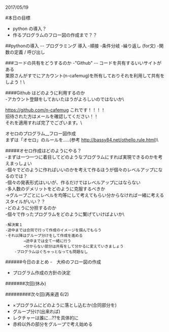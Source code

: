 2017/05/19


#本日の目標
- python の導入？
- 作るプログラムのフロー図の作成まで？？


##pythonの導入 -- プログラミング 導入
-順接
-条件分岐
-繰り返し (for文)
-関数の定義 / 呼び出し

###コードの共有をどうするのか
-"Github" -- コードを共有するいいサイトがある\
	栗原さんがすでにアカウント(n-cafemug)を所有しておりそれを利用して共有をしよう！\

####Github はどのように利用するのか\
-アカウント登録をしておいたほうがよろしいのではないか\


https://github.com/n-cafemug
これです！！！！\
招待された方はメールを確認してください！！\
それを適用すれば完了でございます。\

オセロのプログラム__フロー図作成\
まずは「オセロ」のルールを.....(参考 http://bassy84.net/othello.rule.html)\

#####オセロ作成はどのようにやる？\
-まずは一つ一つに着目してどのようなプログラムにすれば実現できるのかを考えまっしょい\
-個々でどのように作ればいいのかを考えて作るほうが個々のレベルアップになるのでは？\
-個々の発表形式はいいが、作るだけではレベルアップにはならない\
-多人数のデメリットをどのように克服するべきか\
 →グループごとにレベルを均等にして考えてもらい分からなければ一緒に考えるスタイルがいい？？\
	-どのように分担するのか\
	-個々で作ったプログラムをどのように繋げていけばよいか\
	
	-解決案１
	-途中までは合同で行って作成のイメージを掴んでもらう
	-それ以降はグループ分けをして作成を進める
			→途中までは全て一緒に行う
			→分からない部分は共有をして分かるに変えていきましょう
		-プログラムはぐちゃっとなっても問題なし



######今日のまとめ
-　大枠のフロー図の作成
- プログラム作成の方針の決定

#######次回(休み)　

#########次々回(再来週 6/2)
- ×プログラムにどのように落とし込むか(合同部分を)
- グループ分け(出来れば)
- レクチャーは誰に...??を具体的に
- 赤枠以外の部分をグループで考え始める
